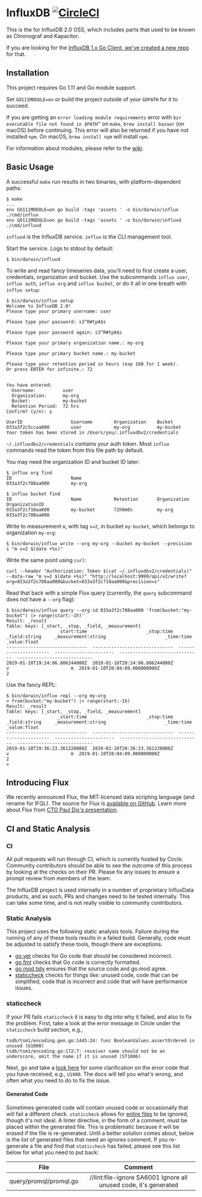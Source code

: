 # InfluxDB [![CircleCI](https://circleci.com/gh/influxdata/influxdb.svg?style=svg)](https://circleci.com/gh/influxdata/influxdb)

This is the for InfluxDB 2.0 OSS, which includes parts that used to be known as Chronograf and Kapacitor.

If you are looking for the [InfluxDB 1.x Go Client, we've created a new repo](https://github.com/influxdata/influxdb1-client) for that.

## Installation

This project requires Go 1.11 and Go module support.

Set `GO111MODULE=on` or build the project outside of your `GOPATH` for it to succeed.

If you are getting an `error loading module requirements` error with `bzr executable file not found in $PATH”` on `make`, `brew install bazaar` (on macOS) before continuing. This error will also be returned if you have not installed `npm`.  On macOS, `brew install npm` will install `npm`.

For information about modules, please refer to the [wiki](https://github.com/golang/go/wiki/Modules).

## Basic Usage

A successful `make` run results in two binaries, with platform-dependent paths:
```
$ make
...
env GO111MODULE=on go build -tags 'assets ' -o bin/darwin/influx ./cmd/influx
env GO111MODULE=on go build -tags 'assets ' -o bin/darwin/influxd ./cmd/influxd
```

`influxd` is the InfluxDB service. `influx` is the CLI management tool.


Start the service. Logs to stdout by default:
```
$ bin/darwin/influxd
```

To write and read fancy timeseries data, you'll need to first create a user, credentials, organization and bucket.
Use the subcommands `influx user`, `influx auth`, `influx org` and `influx bucket`, or do it all in one breath with `influx setup`:
```
$ bin/darwin/influx setup
Welcome to InfluxDB 2.0!
Please type your primary username: user

Please type your password: s3^R#tpA$s

Please type your password again: s3^R#tpA$s

Please type your primary organization name.: my-org

Please type your primary bucket name.: my-bucket

Please type your retention period in hours (exp 168 for 1 week).
Or press ENTER for infinite.: 72


You have entered:
  Username:          user
  Organization:      my-org
  Bucket:            my-bucket
  Retention Period:  72 hrs
Confirm? (y/n): y

UserID                  Username        Organization    Bucket
033a3f2c5ccaa000        user            my-org          my-bucket
Your token has been stored in /Users/you/.influxdbv2/credentials
```

`~/.influxdbv2/credentials` contains your auth token.
Most `influx` commands read the token from this file path by default.

You may need the organization ID and bucket ID later:
```
$ influx org find
ID                      Name
033a3f2c708aa000        my-org
```

```
$ influx bucket find
ID                      Name            Retention       Organization    OrganizationID
033a3f2c710aa000        my-bucket       72h0m0s         my-org          033a3f2c708aa000
```

Write to measurement `m`, with tag `v=2`, in bucket `my-bucket`, which belongs to organization `my-org`:
```
$ bin/darwin/influx write --org my-org --bucket my-bucket --precision s "m v=2 $(date +%s)"
```

Write the same point using `curl`:
```
curl --header "Authorization: Token $(cat ~/.influxdbv2/credentials)" --data-raw "m v=2 $(date +%s)" "http://localhost:9999/api/v2/write?org=033a3f2c708aa000&bucket=033a3f2c710aa000&precision=s"
```

Read that back with a simple Flux query (currently, the `query` subcommand does not have a `--org` flag):
```
$ bin/darwin/influx query --org-id 033a3f2c708aa000 'from(bucket:"my-bucket") |> range(start:-1h)'
Result: _result
Table: keys: [_start, _stop, _field, _measurement]
                   _start:time                      _stop:time           _field:string     _measurement:string                      _time:time                  _value:float
------------------------------  ------------------------------  ----------------------  ----------------------  ------------------------------  ----------------------------
2019-01-10T19:24:06.806244000Z  2019-01-10T20:24:06.806244000Z                       v                       m  2019-01-10T20:04:09.000000000Z                             2
```

Use the fancy REPL:
```
$ bin/darwin/influx repl --org my-org
> from(bucket:"my-bucket") |> range(start:-1h)
Result: _result
Table: keys: [_start, _stop, _field, _measurement]
                   _start:time                      _stop:time           _field:string     _measurement:string                      _time:time                  _value:float
------------------------------  ------------------------------  ----------------------  ----------------------  ------------------------------  ----------------------------
2019-01-10T19:36:23.361220000Z  2019-01-10T20:36:23.361220000Z                       v                       m  2019-01-10T20:04:09.000000000Z                             2
>
```

## Introducing Flux

We recently announced Flux, the MIT-licensed data scripting language (and rename for IFQL). The source for Flux is [available on GitHub](https://github.com/influxdata/flux). Learn more about Flux from [CTO Paul Dix's presentation](https://speakerdeck.com/pauldix/flux-number-fluxlang-a-new-time-series-data-scripting-language).

## CI and Static Analysis

### CI

All pull requests will run through CI, which is currently hosted by Circle.
Community contributors should be able to see the outcome of this process by looking at the checks on their PR.
Please fix any issues to ensure a prompt review from members of the team.

The InfluxDB project is used internally in a number of proprietary InfluxData products, and as such, PRs and changes need to be tested internally.
This can take some time, and is not really visible to community contributors.

### Static Analysis

This project uses the following static analysis tools. Failure during the running of any of these tools results in a failed build.
Generally, code must be adjusted to satisfy these tools, though there are exceptions.

 - [go vet](https://golang.org/cmd/vet/) checks for Go code that should be considered incorrect.
 - [go fmt](https://golang.org/cmd/gofmt/) checks that Go code is correctly formatted.
 - [go mod tidy](https://tip.golang.org/cmd/go/#hdr-Add_missing_and_remove_unused_modules) ensures that the source code and go.mod agree.
 - [staticcheck](http://next.staticcheck.io/docs/) checks for things like: unused code, code that can be simplified, code that is incorrect and code that will have performance issues.

### staticcheck 

If your PR fails `staticcheck` it is easy to dig into why it failed, and also to fix the problem.
First, take a look at the error message in Circle under the `staticcheck` build section, e.g.,

```
tsdb/tsm1/encoding.gen.go:1445:24: func BooleanValues.assertOrdered is unused (U1000)
tsdb/tsm1/encoding.go:172:7: receiver name should not be an underscore, omit the name if it is unused (ST1006)
```

Next, go and take a [look here](http://next.staticcheck.io/docs/checks) for some clarification on the error code that you have received, e.g., `U1000`.
The docs will tell you what's wrong, and often what you need to do to fix the issue. 

#### Generated Code

Sometimes generated code will contain unused code or occasionally that will fail a different check.
`staticcheck` allows for [entire files](http://next.staticcheck.io/docs/#ignoring-problems) to be ignored, though it's not ideal.
A linter directive, in the form of a comment, must be placed within the generated file.
This is problematic because it will be erased if the file is re-generated. 
Until a better solution comes about, below is the list of generated files that need an ignores comment.
If you re-generate a file and find that `staticcheck` has failed, please see this list below for what you need to put back:

| File  | Comment  |
|:-:|:-:|
| query/promql/promql.go  | //lint:file-ignore SA6001 Ignore all unused code, it's generated  |

